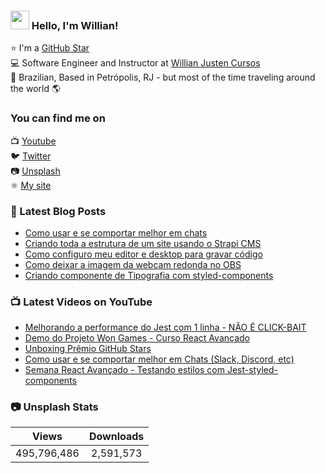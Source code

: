 ### <img src="https://media.giphy.com/media/hvRJCLFzcasrR4ia7z/giphy.gif" width="30px"> Hello, I'm Willian!

⭐ I'm a [GitHub Star](https://stars.github.com/profiles/willianjusten/) <br>
💻 Software Engineer and Instructor at [Willian Justen Cursos](https://willianjusten.com.br/cursos) <br>
🏡 Brazilian, Based in Petrópolis, RJ - but most of the time traveling around the world 🌎

### You can find me on

📺 [Youtube](https://www.youtube.com/WillianJustenCursos/?sub_confirmation=1) <br>
🐦 [Twitter](https://twitter.com/Willian_justen) <br>
📷 [Unsplash](https://unsplash.com/@willianjusten) <br>
⚛️ [My site](https://willianjusten.com.br) <br>

### 📕 Latest Blog Posts

<!-- BLOG:START -->
- [Como usar e se comportar melhor em chats](https://willianjusten.com.br/como-usar-e-se-comportar-melhor-em-chats/)
- [Criando toda a estrutura de um site usando o Strapi CMS](https://willianjusten.com.br/criando-toda-a-estrutura-de-um-site-usando-o-strapi-cms/)
- [Como configuro meu editor e desktop para gravar código](https://willianjusten.com.br/como-configuro-meu-editor-e-desktop-para-gravar-codigo/)
- [Como deixar a imagem da webcam redonda no OBS](https://willianjusten.com.br/como-deixar-a-imagem-da-webcam-redonda-no-obs/)
- [Criando componente de Tipografia com styled-components](https://willianjusten.com.br/criando-componente-de-tipografia-com-styled-components/)
<!-- BLOG:END -->

### 📺 Latest Videos on YouTube

<!-- YOUTUBE:START -->
- [Melhorando a performance do Jest com 1 linha - NÃO É CLICK-BAIT](https://www.youtube.com/watch?v=9Tes2yM2EdY)
- [Demo do Projeto Won Games - Curso React Avançado](https://www.youtube.com/watch?v=4sx0EwAMl7U)
- [Unboxing Prêmio GitHub Stars](https://www.youtube.com/watch?v=uG0sI7Cdxl0)
- [Como usar e se comportar melhor em Chats (Slack, Discord, etc)](https://www.youtube.com/watch?v=KBJiXB48lrE)
- [Semana React Avançado - Testando estilos com Jest-styled-components](https://www.youtube.com/watch?v=u-7xfNScfUk)
<!-- YOUTUBE:END -->

### 📷 Unsplash Stats

<!-- UNSPLASH-STATS:START -->
| **Views**         | **Downloads**        |
|:-----------------:|:--------------------:|
|495,796,486   | 2,591,573 |
<!-- UNSPLASH-STATS:END -->
